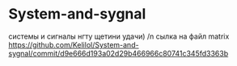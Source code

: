 # System-and-sygnal
системы и сигналы нгту щетини удачи) /n
сылка на файл matrix https://github.com/Kelilol/System-and-sygnal/commit/d9e666d193a02d29b466966c80741c345fd3363b
